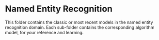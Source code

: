 # Named Entity Recognition
This folder contains the classic or most recent models in the named entity recognition domain. Each sub-folder contains the corresponding algorithm model, for your reference and learning. 